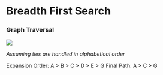 # Breadth First Search
### Graph Traversal
![](https://i.imgur.com/syk9okN.png)

_Assuming ties are handled in alphabetical order_

Expansion Order:
A > B > C > D > E > G
Final Path:
A > C > G